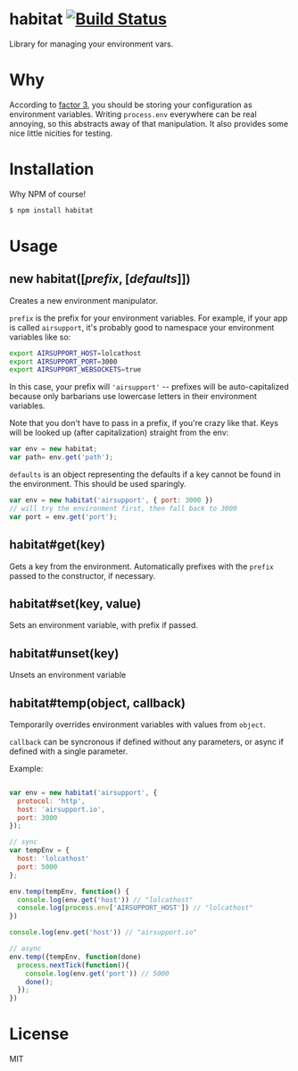 # habitat [![Build Status](https://secure.travis-ci.org/brianloveswords/habitat.png)](http://travis-ci.org/brianloveswords/habitat)

Library for managing your environment vars.

# Why

According to [factor 3](http://www.12factor.net/config), you should be
storing your configuration as environment variables. Writing
`process.env` everywhere can be real annoying, so this abstracts away of
that manipulation. It also provides some nice little nicities for testing.

# Installation

Why NPM of course!

```bash
$ npm install habitat
```

# Usage

## new habitat([*prefix*, [*defaults*]])

Creates a new environment manipulator.

`prefix` is the prefix for your environment variables. For example, if
your app is called `airsupport`, it's probably good to namespace your
environment variables like so:

```bash
export AIRSUPPORT_HOST=lolcathost
export AIRSUPPORT_PORT=3000
export AIRSUPPORT_WEBSOCKETS=true
```

In this case, your prefix will `'airsupport'` -- prefixes will be
auto-capitalized because only barbarians use lowercase letters in their
environment variables.

Note that you don't have to pass in a prefix, if you're crazy like
that. Keys will be looked up (after capitalization) straight from the
env:

```js
var env = new habitat;
var path= env.get('path'); 
```

`defaults` is an object representing the defaults if a key cannot be
found in the environment. This should be used sparingly.

```js
var env = new habitat('airsupport', { port: 3000 })
// will try the environment first, then fall back to 3000
var port = env.get('port');
```

## habitat#get(key)

Gets a key from the environment. Automatically prefixes with the `prefix` passed to the constructor, if necessary.

## habitat#set(key, value)

Sets an environment variable, with prefix if passed.

## habitat#unset(key)

Unsets an environment variable

## habitat#temp(object, callback)

Temporarily overrides environment variables with values from `object`.

`callback` can be syncronous if defined without any parameters, or async
if defined with a single parameter.

Example:
```js

var env = new habitat('airsupport', {
  protocol: 'http',
  host: 'airsupport.io',
  port: 3000
});

// sync 
var tempEnv = {
  host: 'lolcathost'
  port: 5000
};

env.temp(tempEnv, function() {
  console.log(env.get('host')) // "lolcathost"
  console.log(process.env['AIRSUPPORT_HOST']) // "lolcathost"
})

console.log(env.get('host')) // "airsupport.io"

// async
env.temp({tempEnv, function(done)
  process.nextTick(function(){
    console.log(env.get('port')) // 5000
    done();
  });
})
```
# License

MIT
